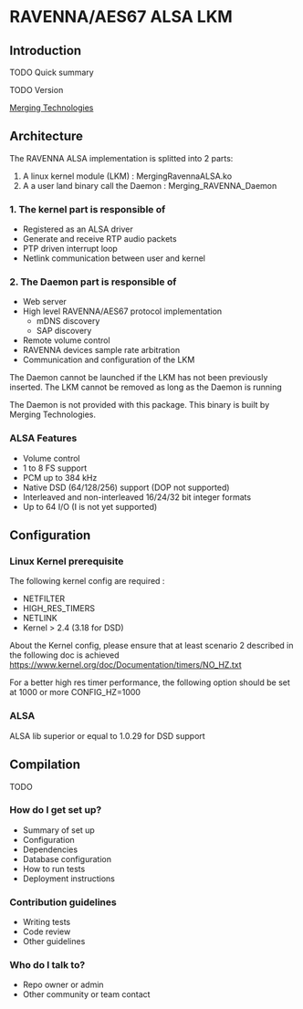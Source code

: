 # RAVENNA/AES67 ALSA LKM #

## Introduction ##

TODO Quick summary

TODO Version

[Merging Technologies](http://www.merging.com)

## Architecture ##
The RAVENNA ALSA implementation is splitted into 2 parts:
1. A linux kernel module (LKM) : MergingRavennaALSA.ko
2. A a user land binary call the Daemon : Merging_RAVENNA_Daemon

### 1. The kernel part is responsible of ###
* Registered as an ALSA driver
* Generate and receive RTP audio packets
* PTP driven interrupt loop
* Netlink communication between user and kernel
	
### 2. The Daemon part is responsible of ###
* Web server
* High level RAVENNA/AES67 protocol implementation
  * mDNS discovery
  * SAP discovery
* Remote volume control
* RAVENNA devices sample rate arbitration
* Communication and configuration of the LKM

The Daemon cannot be launched if the LKM has not been previously inserted.
The LKM cannot be removed as long as the Daemon is running

The Daemon is not provided with this package. This binary is built by Merging Technologies.

### ALSA Features ###
* Volume control
* 1 to 8 FS support
* PCM up to 384 kHz
* Native DSD (64/128/256) support (DOP not supported)
* Interleaved and non-interleaved 16/24/32 bit integer formats
* Up to 64 I/O (I is not yet supported)


## Configuration ##
### Linux Kernel prerequisite ###
The following kernel config are required :

* NETFILTER
* HIGH_RES_TIMERS
* NETLINK
* Kernel > 2.4 (3.18 for DSD)

About the Kernel config, please ensure that at least scenario 2 described in the following doc is achieved
https://www.kernel.org/doc/Documentation/timers/NO_HZ.txt

For a better high res timer performance, the following option should be set at 1000 or more
CONFIG_HZ=1000

### ALSA ###
ALSA lib superior or equal to 1.0.29 for DSD support


## Compilation ##

TODO

### How do I get set up? ###

* Summary of set up
* Configuration
* Dependencies
* Database configuration
* How to run tests
* Deployment instructions

### Contribution guidelines ###

* Writing tests
* Code review
* Other guidelines

### Who do I talk to? ###

* Repo owner or admin
* Other community or team contact